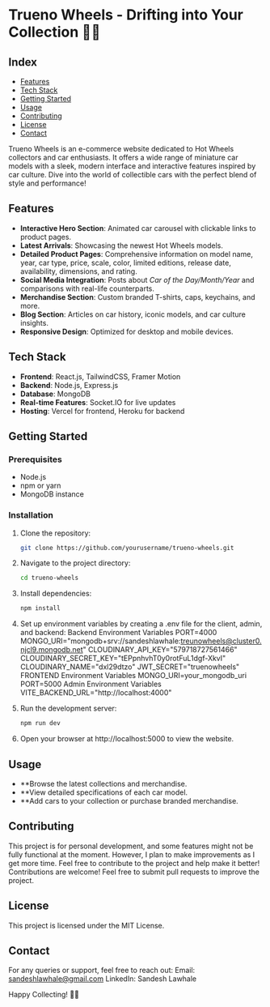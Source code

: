 # Trueno Wheels - Drifting into Your Collection 🚗💨

## Index
- [Features](#-features)
- [Tech Stack](#%EF%B8%8F-tech-stack)
- [Getting Started](#-getting-started)
- [Usage](#-usage)
- [Contributing](#-contributing)
- [License](#-license)
- [Contact](#-contact)

Trueno Wheels is an e-commerce website dedicated to Hot Wheels collectors and car enthusiasts. It offers a wide range of miniature car models with a sleek, modern interface and interactive features inspired by car culture. Dive into the world of collectible cars with the perfect blend of style and performance!

## Features
- **Interactive Hero Section**: Animated car carousel with clickable links to product pages.
- **Latest Arrivals**: Showcasing the newest Hot Wheels models.
- **Detailed Product Pages**: Comprehensive information on model name, year, car type, price, scale, color, limited editions, release date, availability, dimensions, and rating.
- **Social Media Integration**: Posts about *Car of the Day/Month/Year* and comparisons with real-life counterparts.
- **Merchandise Section**: Custom branded T-shirts, caps, keychains, and more.
- **Blog Section**: Articles on car history, iconic models, and car culture insights.
- **Responsive Design**: Optimized for desktop and mobile devices.

## Tech Stack
- **Frontend**: React.js, TailwindCSS, Framer Motion
- **Backend**: Node.js, Express.js
- **Database**: MongoDB
- **Real-time Features**: Socket.IO for live updates
- **Hosting**: Vercel for frontend, Heroku for backend

## Getting Started

### Prerequisites
- Node.js
- npm or yarn
- MongoDB instance

### Installation
1. Clone the repository:
   ```bash
   git clone https://github.com/yourusername/trueno-wheels.git

2. Navigate to the project directory:
   ```bash
   cd trueno-wheels

3. Install dependencies:
   ```bash
   npm install

4. Set up environment variables by creating a .env file for the client, admin, and backend:
Backend Environment Variables
PORT=4000
MONGO_URI="mongodb+srv://sandeshlawhale:treunowheels@cluster0.njcl9.mongodb.net"
CLOUDINARY_API_KEY="579718727561466"
CLOUDINARY_SECRET_KEY="tEPpnhvhT0y0rotFuL1dgf-XkvI"
CLOUDINARY_NAME="dxl29dtzo"
JWT_SECRET="truenowheels"
FRONTEND Environment Variables
MONGO_URI=your_mongodb_uri
PORT=5000
Admin Environment Variables
VITE_BACKEND_URL="http://localhost:4000"

5. Run the development server:
   ```bash
   npm run dev
6. Open your browser at http://localhost:5000 to view the website.

## Usage
- **Browse the latest collections and merchandise.
- **View detailed specifications of each car model.
- **Add cars to your collection or purchase branded merchandise.

## Contributing
This project is for personal development, and some features might not be fully functional at the moment. However, I plan to make improvements as I get more time. Feel free to contribute to the project and help make it better!
Contributions are welcome! Feel free to submit pull requests to improve the project.

## License
This project is licensed under the MIT License.

## Contact
For any queries or support, feel free to reach out:
Email: sandeshlawhale@gmail.com
LinkedIn: Sandesh Lawhale

Happy Collecting! 🚗💨
